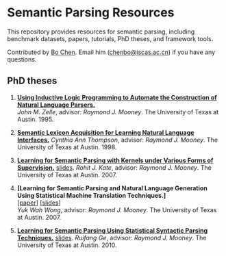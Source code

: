 # Semantic Parsing Resources

This repository provides resources for semantic parsing, including benchmark datasets, papers, tutorials, PhD theses, and framework tools.

Contributed by [Bo Chen](https://github.com/dongpobeyond). Email him (chenbo@iscas.ac.cn) if you have any questions.

## PhD theses
1. **[Using Inductive Logic Programming to Automate the Construction of Natural Language Parsers.](http://www.cs.utexas.edu/~ml/papers/chill-dissertation-95.pdf)**  
*John M. Zelle*, advisor: *Raymond J. Mooney*. The University of Texas at Austin. 1995.

1. **[Semantic Lexicon Acquisition for Learning Natural Language Interfaces.](http://www.cs.utexas.edu/~ml/papers/wolfie-dissertation-99.pdf)**
*Cynthia Ann Thompson*, advisor: *Raymond J. Mooney*. The University of Texas at Austin. 1998.

1. **[Learning for Semantic Parsing with Kernels under Various Forms of Supervision.](http://www.cs.utexas.edu/users/ml/papers/Rohit_Kate_dissertation.pdf)** [slides](http://www.cs.utexas.edu/users/ml/slides/ge-thesis.ppt).
*Rohit J. Kate*, advisor: *Raymond J. Mooney*. The University of Texas at Austin. 2007.

1. **[Learning for Semantic Parsing and Natural Language Generation Using Statistical Machine Translation Techniques.]**  
[[paper](http://www.cs.utexas.edu/users/ml/papers/john-dissertation.pdf)] [[slides](http://www.cs.utexas.edu/users/ml/slides/kate-thesis.ppt)]  
*Yuk Wah Wong*, advisor: *Raymond J. Mooney*. The University of Texas at Austin. 2007.

1. **[Learning for Semantic Parsing Using Statistical Syntactic Parsing Techniques.](http://www.cs.utexas.edu/users/ml/papers/ge_dissertation.pdf)** [slides](http://www.cs.utexas.edu/users/ml/slides/ge-thesis.ppt).
*Ruifang Ge*, advisor: *Raymond J. Mooney*. The University of Texas at Austin. 2010.
